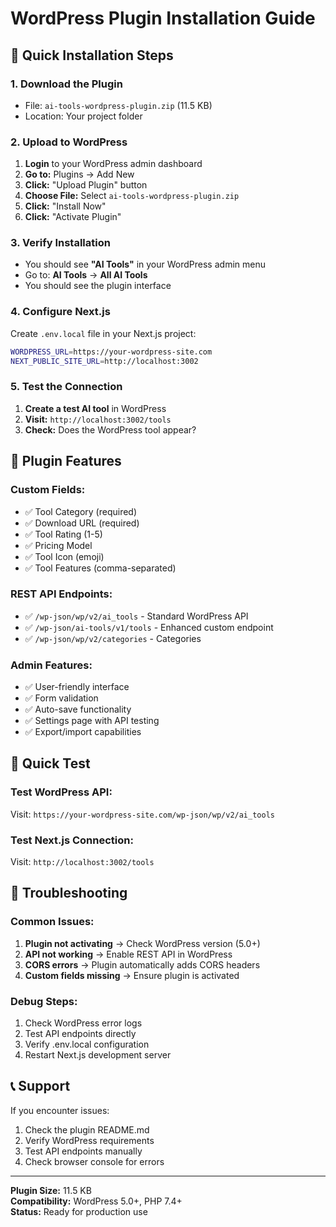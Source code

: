 # WordPress Plugin Installation Guide

## 🚀 Quick Installation Steps

### 1. Download the Plugin
- File: `ai-tools-wordpress-plugin.zip` (11.5 KB)
- Location: Your project folder

### 2. Upload to WordPress
1. **Login** to your WordPress admin dashboard
2. **Go to:** Plugins → Add New
3. **Click:** "Upload Plugin" button
4. **Choose File:** Select `ai-tools-wordpress-plugin.zip`
5. **Click:** "Install Now"
6. **Click:** "Activate Plugin"

### 3. Verify Installation
- You should see **"AI Tools"** in your WordPress admin menu
- Go to: **AI Tools** → **All AI Tools**
- You should see the plugin interface

### 4. Configure Next.js
Create `.env.local` file in your Next.js project:
```bash
WORDPRESS_URL=https://your-wordpress-site.com
NEXT_PUBLIC_SITE_URL=http://localhost:3002
```

### 5. Test the Connection
1. **Create a test AI tool** in WordPress
2. **Visit:** `http://localhost:3002/tools`
3. **Check:** Does the WordPress tool appear?

## 🔧 Plugin Features

### Custom Fields:
- ✅ Tool Category (required)
- ✅ Download URL (required)
- ✅ Tool Rating (1-5)
- ✅ Pricing Model
- ✅ Tool Icon (emoji)
- ✅ Tool Features (comma-separated)

### REST API Endpoints:
- ✅ `/wp-json/wp/v2/ai_tools` - Standard WordPress API
- ✅ `/wp-json/ai-tools/v1/tools` - Enhanced custom endpoint
- ✅ `/wp-json/wp/v2/categories` - Categories

### Admin Features:
- ✅ User-friendly interface
- ✅ Form validation
- ✅ Auto-save functionality
- ✅ Settings page with API testing
- ✅ Export/import capabilities

## 🎯 Quick Test

### Test WordPress API:
Visit: `https://your-wordpress-site.com/wp-json/wp/v2/ai_tools`

### Test Next.js Connection:
Visit: `http://localhost:3002/tools`

## 🚨 Troubleshooting

### Common Issues:
1. **Plugin not activating** → Check WordPress version (5.0+)
2. **API not working** → Enable REST API in WordPress
3. **CORS errors** → Plugin automatically adds CORS headers
4. **Custom fields missing** → Ensure plugin is activated

### Debug Steps:
1. Check WordPress error logs
2. Test API endpoints directly
3. Verify .env.local configuration
4. Restart Next.js development server

## 📞 Support

If you encounter issues:
1. Check the plugin README.md
2. Verify WordPress requirements
3. Test API endpoints manually
4. Check browser console for errors

---

**Plugin Size:** 11.5 KB  
**Compatibility:** WordPress 5.0+, PHP 7.4+  
**Status:** Ready for production use
